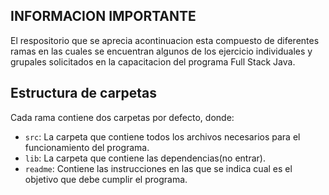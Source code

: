 ## INFORMACION IMPORTANTE

El respositorio que se aprecia acontinuacion esta compuesto de diferentes ramas en las cuales se encuentran algunos de los ejercicio individuales y grupales solicitados en la capacitacion del programa Full Stack Java.

## Estructura de carpetas

Cada rama contiene dos carpetas por defecto, donde:

- `src`: La carpeta que contiene todos los archivos necesarios para el funcionamiento del programa.
- `lib`: La carpeta que contiene las dependencias(no entrar).
- `readme`: Contiene las instrucciones en las que se indica cual es el objetivo que debe cumplir el programa.
